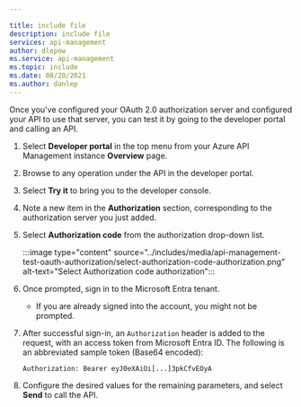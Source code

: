 ```yaml
---

title: include file
description: include file
services: api-management
author: dlepow
ms.service: api-management
ms.topic: include
ms.date: 08/20/2021
ms.author: danlep
---
```


Once you've configured your OAuth 2.0 authorization server and configured your API to use that server, you can test it by going to the developer portal and calling an API. 

1. Select **Developer portal** in the top menu from your Azure API Management instance **Overview** page.
1. Browse to any operation under the API in the developer portal. 
1. Select **Try it** to bring you to the developer console.

1. Note a new item in the **Authorization** section, corresponding to the authorization server you just added.

1. Select **Authorization code** from the authorization drop-down list. 

    :::image type="content" source="../includes/media/api-management-test-oauth-authorization/select-authorization-code-authorization.png" alt-text="Select Authorization code authorization":::
1. Once prompted, sign in to the Microsoft Entra tenant. 
    * If you are already signed into the account, you might not be prompted.

1. After successful sign-in, an `Authorization` header is added to the request, with an access token from Microsoft Entra ID. The following is an abbreviated sample token (Base64 encoded):

   ```
   Authorization: Bearer eyJ0eXAiOi[...]3pkCfvEOyA
   ```

1. Configure the desired values for the remaining parameters, and select **Send** to call the API.
